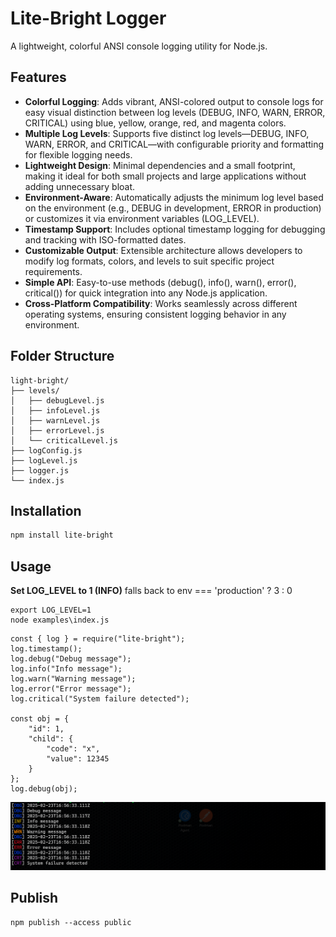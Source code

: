 # Lite-Bright Logger
A lightweight, colorful ANSI console logging utility for Node.js.

## Features
- **Colorful Logging**: Adds vibrant, ANSI-colored output to console logs for easy visual distinction between log levels (DEBUG, INFO, WARN, ERROR, CRITICAL) using blue, yellow, orange, red, and magenta colors.
- **Multiple Log Levels**: Supports five distinct log levels—DEBUG, INFO, WARN, ERROR, and CRITICAL—with configurable priority and formatting for flexible logging needs.
- **Lightweight Design**: Minimal dependencies and a small footprint, making it ideal for both small projects and large applications without adding unnecessary bloat.
- **Environment-Aware**: Automatically adjusts the minimum log level based on the environment (e.g., DEBUG in development, ERROR in production) or customizes it via environment variables (LOG_LEVEL).
- **Timestamp Support**: Includes optional timestamp logging for debugging and tracking with ISO-formatted dates.
- **Customizable Output**: Extensible architecture allows developers to modify log formats, colors, and levels to suit specific project requirements.
- **Simple API**: Easy-to-use methods (debug(), info(), warn(), error(), critical()) for quick integration into any Node.js application.
- **Cross-Platform Compatibility**: Works seamlessly across different operating systems, ensuring consistent logging behavior in any environment.

## Folder Structure
```
light-bright/
├── levels/
│   ├── debugLevel.js
│   ├── infoLevel.js
│   ├── warnLevel.js
│   ├── errorLevel.js
│   └── criticalLevel.js
├── logConfig.js
├── logLevel.js
├── logger.js
└── index.js
```

## Installation

```bash
npm install lite-bright
```

## Usage

**Set LOG_LEVEL to 1 (INFO)**
falls back to env === 'production' ? 3 : 0
```
export LOG_LEVEL=1
node examples\index.js
```

```
const { log } = require("lite-bright");
log.timestamp();
log.debug("Debug message");
log.info("Info message");
log.warn("Warning message");
log.error("Error message");
log.critical("System failure detected");

const obj = {
    "id": 1,
    "child": {
        "code": "x",
        "value": 12345
    }
};
log.debug(obj);

```
![alt text](https://github.com/dave-ops/light-bright/blob/main/examples/image.png)

## Publish
```
npm publish --access public
```
